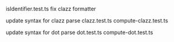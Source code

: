 isIdentifier.test.ts
fix clazz formatter

update syntax for clazz
parse clazz.test.ts
compute-clazz.test.ts

update syntax for dot
parse dot.test.ts
compute-dot.test.ts

